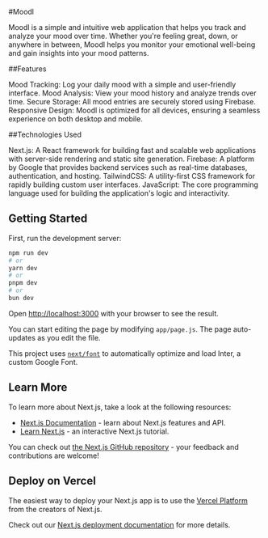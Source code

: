#Moodl

Moodl is a simple and intuitive web application that helps you track and analyze your mood over time. Whether you're feeling great, down, or anywhere in between, Moodl helps you monitor your emotional well-being and gain insights into your mood patterns.

##Features

Mood Tracking: Log your daily mood with a simple and user-friendly interface.
Mood Analysis: View your mood history and analyze trends over time.
Secure Storage: All mood entries are securely stored using Firebase.
Responsive Design: Moodl is optimized for all devices, ensuring a seamless experience on both desktop and mobile.

##Technologies Used

Next.js: A React framework for building fast and scalable web applications with server-side rendering and static site generation.
Firebase: A platform by Google that provides backend services such as real-time databases, authentication, and hosting.
TailwindCSS: A utility-first CSS framework for rapidly building custom user interfaces.
JavaScript: The core programming language used for building the application's logic and interactivity.

## Getting Started

First, run the development server:

```bash
npm run dev
# or
yarn dev
# or
pnpm dev
# or
bun dev
```

Open [http://localhost:3000](http://localhost:3000) with your browser to see the result.

You can start editing the page by modifying `app/page.js`. The page auto-updates as you edit the file.

This project uses [`next/font`](https://nextjs.org/docs/basic-features/font-optimization) to automatically optimize and load Inter, a custom Google Font.

## Learn More

To learn more about Next.js, take a look at the following resources:

- [Next.js Documentation](https://nextjs.org/docs) - learn about Next.js features and API.
- [Learn Next.js](https://nextjs.org/learn) - an interactive Next.js tutorial.

You can check out [the Next.js GitHub repository](https://github.com/vercel/next.js/) - your feedback and contributions are welcome!

## Deploy on Vercel

The easiest way to deploy your Next.js app is to use the [Vercel Platform](https://vercel.com/new?utm_medium=default-template&filter=next.js&utm_source=create-next-app&utm_campaign=create-next-app-readme) from the creators of Next.js.

Check out our [Next.js deployment documentation](https://nextjs.org/docs/deployment) for more details.
